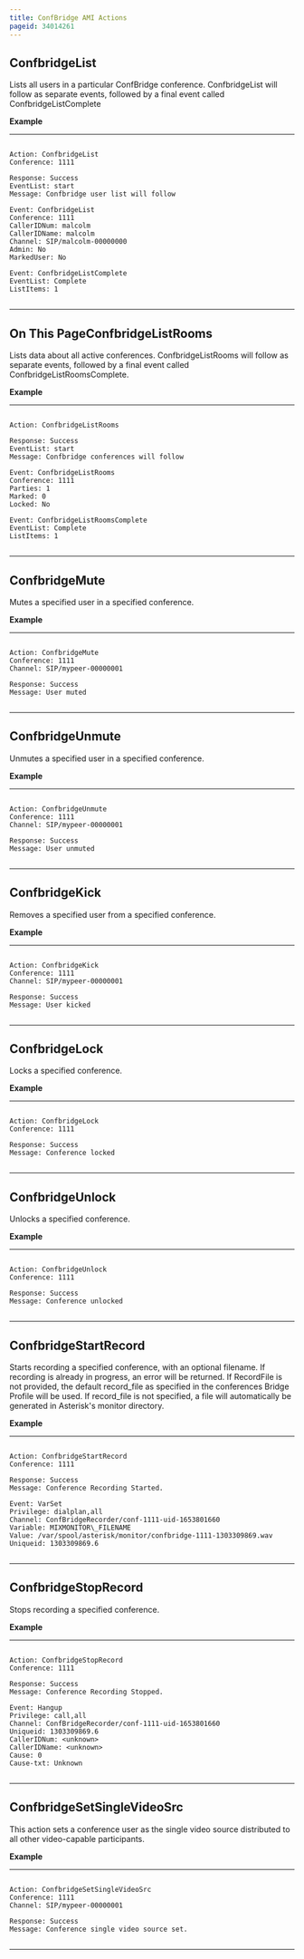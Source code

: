 ```yaml
---
title: ConfBridge AMI Actions
pageid: 34014261
---
```


ConfbridgeList
--------------

Lists all users in a particular ConfBridge conference. ConfbridgeList will follow as separate events, followed by a final event called ConfbridgeListComplete

**Example**




---

  
  


```

Action: ConfbridgeList
Conference: 1111

Response: Success
EventList: start
Message: Confbridge user list will follow

Event: ConfbridgeList
Conference: 1111
CallerIDNum: malcolm
CallerIDName: malcolm
Channel: SIP/malcolm-00000000
Admin: No
MarkedUser: No

Event: ConfbridgeListComplete
EventList: Complete
ListItems: 1


```



---


On This PageConfbridgeListRooms
-------------------

Lists data about all active conferences. ConfbridgeListRooms will follow as separate events, followed by a final event called ConfbridgeListRoomsComplete.

**Example**




---

  
  


```

Action: ConfbridgeListRooms

Response: Success
EventList: start
Message: Confbridge conferences will follow

Event: ConfbridgeListRooms
Conference: 1111
Parties: 1
Marked: 0
Locked: No

Event: ConfbridgeListRoomsComplete
EventList: Complete
ListItems: 1


```



---


ConfbridgeMute
--------------

Mutes a specified user in a specified conference.

**Example**




---

  
  


```

Action: ConfbridgeMute
Conference: 1111
Channel: SIP/mypeer-00000001

Response: Success
Message: User muted


```



---


ConfbridgeUnmute
----------------

Unmutes a specified user in a specified conference.

**Example**




---

  
  


```

Action: ConfbridgeUnmute
Conference: 1111
Channel: SIP/mypeer-00000001

Response: Success
Message: User unmuted


```



---


ConfbridgeKick
--------------

Removes a specified user from a specified conference.

**Example**




---

  
  


```

Action: ConfbridgeKick
Conference: 1111
Channel: SIP/mypeer-00000001

Response: Success
Message: User kicked


```



---


ConfbridgeLock
--------------

Locks a specified conference.

**Example**




---

  
  


```

Action: ConfbridgeLock
Conference: 1111

Response: Success
Message: Conference locked


```



---


ConfbridgeUnlock
----------------

Unlocks a specified conference.

**Example**




---

  
  


```

Action: ConfbridgeUnlock
Conference: 1111

Response: Success
Message: Conference unlocked


```



---


ConfbridgeStartRecord
---------------------

Starts recording a specified conference, with an optional filename. If recording is already in progress, an error will be returned. If RecordFile is not provided, the default record\_file as specified in the conferences Bridge Profile will be used. If record\_file is not specified, a file will automatically be generated in Asterisk's monitor directory.

**Example**




---

  
  


```

Action: ConfbridgeStartRecord
Conference: 1111

Response: Success
Message: Conference Recording Started.

Event: VarSet
Privilege: dialplan,all
Channel: ConfBridgeRecorder/conf-1111-uid-1653801660
Variable: MIXMONITOR\_FILENAME
Value: /var/spool/asterisk/monitor/confbridge-1111-1303309869.wav
Uniqueid: 1303309869.6


```



---


ConfbridgeStopRecord
--------------------

Stops recording a specified conference.

**Example**




---

  
  


```

Action: ConfbridgeStopRecord
Conference: 1111

Response: Success
Message: Conference Recording Stopped.

Event: Hangup
Privilege: call,all
Channel: ConfBridgeRecorder/conf-1111-uid-1653801660
Uniqueid: 1303309869.6
CallerIDNum: <unknown>
CallerIDName: <unknown>
Cause: 0
Cause-txt: Unknown


```



---


ConfbridgeSetSingleVideoSrc
---------------------------

This action sets a conference user as the single video source distributed to all other video-capable participants.

**Example**




---

  
  


```

Action: ConfbridgeSetSingleVideoSrc
Conference: 1111
Channel: SIP/mypeer-00000001

Response: Success
Message: Conference single video source set.


```



---


